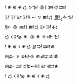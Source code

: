 <div class='block'>
<div class='line'>𒁹 𒀭𒌍 𒀭𒌓 𒆳𒈠 𒆠𒋙 𒀉𒋼𒌅</div>
<div class='line'>𒋛 𒋛 𒄿𒋛𒀀 𒀸 𒆳 𒆤𒌓 𒅅𒅆𒈠</div>
<div class='line'>𒌉 𒆠 𒀜𒋙 𒆤𒌓 𒄿𒋫𒈬</div>
<div class='line'>𒌓 𒌋𒐉𒆚 𒀭 𒆠 𒀭 𒅆𒈥𒈠</div>
<div class='line'>𒁹 𒀭𒌍 𒌋 𒀭𒌓 𒋗𒋫𒌅𒌑</div>
<div class='line'>𒈗 𒆳 𒊻𒈾 𒌑𒊐𒉺𒀾</div>
<div class='line'>𒈗 𒁼 𒄑𒄖𒍝𒋙 𒄿𒅗𒀭</div>
<div class='line'>𒁹 𒌓 𒌋𒐉𒆚 𒀭𒌍 𒌋 𒀭𒌓</div>
</div>